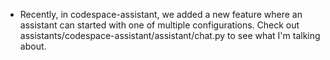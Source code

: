 - Recently, in codespace-assistant, we added a new feature where an assistant can started with one of multiple configurations. Check out assistants/codespace-assistant/assistant/chat.py to see what I'm talking about.
